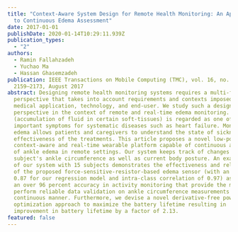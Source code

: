 ```yaml
---
title: "Context-Aware System Design for Remote Health Monitoring: An Application
  to Continuous Edema Assessment"
date: 2017-01-01
publishDate: 2020-01-14T10:29:11.939Z
publication_types:
  - "2"
authors:
  - Ramin Fallahzadeh
  - Yuchao Ma
  - Hassan Ghasemzadeh
publication: IEEE Transactions on Mobile Computing (TMC), vol. 16, no. 8, pp.
  2159–2173, August 2017
abstract: Designing remote health monitoring systems requires a multi-faceted
  perspective that takes into account requirements and contexts imposed by the
  medical application, technology, and end-user. We study such a design
  perspective in the context of remote and real-time edema monitoring. Edema
  (accumulation of fluid in certain soft-tissues) is regarded as one of the most
  important symptoms for systematic diseases such as heart failure. Monitoring
  edema allows patients and caregivers to understand the state of sickness and
  effectiveness of the treatments. This article proposes a novel low-power
  context-aware and real-time wearable platform capable of continuous assessment
  of ankle edema in remote settings. Our system keeps track of changes in
  subject's ankle circumference as well as current body posture. An examination
  of our system with 15 subjects demonstrates the effectiveness and reliability
  of the proposed force-sensitive-resistor-based edema sensor (with an R2 of
  0.87 for our regression model and intra-class correlation of 0.97) as well as
  an over 96 percent accuracy in activity monitoring that provide the means to
  perform reliable data validation on ankle circumference measurements in a
  continuous manner. Furthermore, we devise a novel derivative-free power
  optimization approach to maximize the battery lifetime resulting in
  improvement in battery lifetime by a factor of 2.13.
featured: false
---
```

